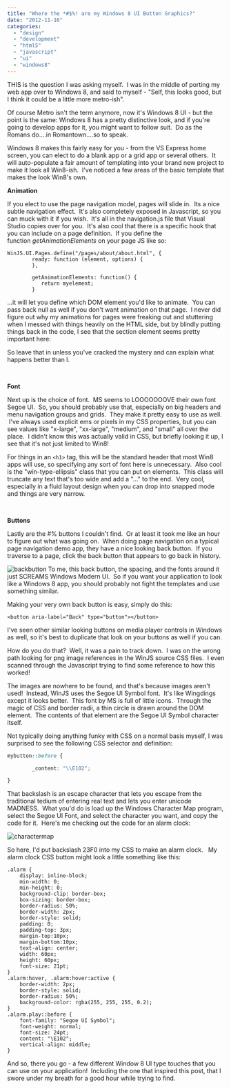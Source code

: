 ```yaml
---
title: "Where the *#$%! are my Windows 8 UI Button Graphics?"
date: "2012-11-16"
categories:
  - "design"
  - "development"
  - "html5"
  - "javascript"
  - "ui"
  - "windows8"
---
```


THIS is the question I was asking myself.  I was in the middle of porting my web app over to Windows 8, and said to myself - "Self, this looks good, but I think it could be a little more metro-ish".

Of course Metro isn't the term anymore, now it's Windows 8 UI - but the point is the same: Windows 8 has a pretty distinctive look, and if you're going to develop apps for it, you might want to follow suit.  Do as the Romans do....in Romantown....so to speak.

Windows 8 makes this fairly easy for you - from the VS Express home screen, you can elect to do a blank app or a grid app or several others.  It will auto-populate a fair amount of templating into your brand new project to make it look all Win8-ish.  I've noticed a few areas of the basic template that makes the look Win8's own.

**Animation**

If you elect to use the page navigation model, pages will slide in.  Its a nice subtle navigation effect.  It's also completely exposed in Javascript, so you can muck with it if you wish.  It's all in the navigation.js file that Visual Studio copies over for you.  It's also cool that there is a specific hook that you can include on a page definition.  If you define the function _getAnimationElements_ on your page JS like so:

```
WinJS.UI.Pages.define("/pages/about/about.html", {
        ready: function (element, options) {
        },

        getAnimationElements: function() {
           return myelement;
        }
```

...it will let you define which DOM element you'd like to animate.  You can pass back null as well if you don't want animation on that page.  I never did figure out why my animations for pages were freaking out and stuttering when I messed with things heavily on the HTML side, but by blindly putting things back in the code, I see that the section element seems pretty important here:

<section aria-label="Main content" role="main">

So leave that in unless you've cracked the mystery and can explain what happens better than I.

 

**Font**

Next up is the choice of font.  MS seems to LOOOOOOOVE their own font Segoe UI.  So, you should probably use that, especially on big headers and menu navigation groups and grids.  They make it pretty easy to use as well.  I've always used explicit ems or pixels in my CSS properties, but you can see values like "x-large", "xx-large", "medium", and "small" all over the place.  I didn't know this was actually valid in CSS, but briefly looking it up, I see that it's not just limited to Win8!

For things in an ```<h1>``` tag, this will be the standard header that most Win8 apps will use, so specifying any sort of font here is unnecessary.  Also cool is the "win-type-ellipsis" class that you can put on elements.  This class will truncate any text that's too wide and add a "..." to the end.  Very cool, especially in a fluid layout design when you can drop into snapped mode and things are very narrow.

 

**Buttons**

Lastly are the #$%#$% buttons I couldn't find.  Or at least it took me like an hour to figure out what was going on.  When doing page navigation on a typical page navigation demo app, they have a nice looking back button.  If you traverse to a page, click the back button that appears to go back in history.

![backbutton](https://d2ypg8o05lff0b.cloudfront.net/wp-content/uploads/2012/11/backbutton.jpg) To me, this back button, the spacing, and the fonts around it just SCREAMS Windows Modern UI.  So if you want your application to look like a Windows 8 app, you should probably not fight the templates and use something similar.

Making your very own back button is easy, simply do this:

```<button aria-label="Back" type="button"></button>```

I've seen other similar looking buttons on media player controls in Windows as well, so it's best to duplicate that look on your buttons as well if you can.

How do you do that?  Well, it was a pain to track down.  I was on the wrong path looking for png image references in the WinJS source CSS files.  I even scanned through the Javascript trying to find some reference to how this worked!

The images are nowhere to be found, and that's because images aren't used!  Instead, WinJS uses the Segoe UI Symbol font.  It's like Wingdings except it looks better.  This font by MS is full of little icons.  Through the magic of CSS and border radii, a thin circle is drawn around the DOM element.  The contents of that element are the Segoe UI Symbol character itself.

Not typically doing anything funky with CSS on a normal basis myself, I was surprised to see the following CSS selector and definition:

```css
mybutton::before {

        _content: "\\E102";

}
```
That backslash is an escape character that lets you escape from the traditional tedium of entering real text and lets you enter unicode MADNESS.  What you'd do is load up the Windows Character Map program, select the Segoe UI Font, and select the character you want, and copy the code for it.  Here's me checking out the code for an alarm clock:

![charactermap](https://d2ypg8o05lff0b.cloudfront.net/wp-content/uploads/2012/11/charactermap.jpg)

So here, I'd put backslash 23F0 into my CSS to make an alarm clock.   My alarm clock CSS button might look a little something like this:

```
.alarm {
    display: inline-block;
    min-width: 0;
    min-height: 0;
    background-clip: border-box;
    box-sizing: border-box;
    border-radius: 50%;
    border-width: 2px;
    border-style: solid;
    padding: 0;
    padding-top: 3px;
    margin-top:10px;
    margin-bottom:10px;
    text-align: center;
    width: 60px;
    height: 60px;
    font-size: 21pt;
}
.alarm:hover, .alarm:hover:active {
    border-width: 2px;
    border-style: solid;
    border-radius: 50%;
    background-color: rgba(255, 255, 255, 0.2);
}
.alarm.play::before {
    font-family: "Segoe UI Symbol";
    font-weight: normal;
    font-size: 24pt;
    content: "\E102";
    vertical-align: middle;
}
```

And so, there you go - a few different Window 8 UI type touches that you can use on your application!  Including the one that inspired this post, that I swore under my breath for a good hour while trying to find.
